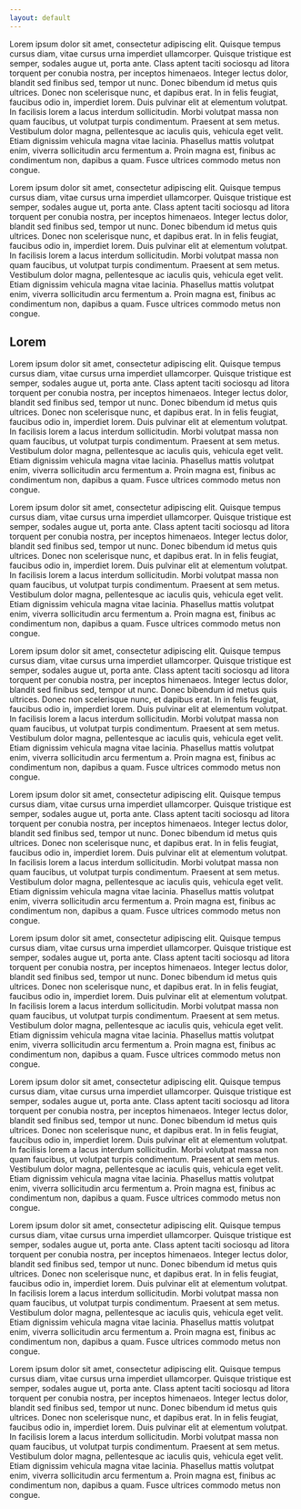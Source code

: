 ```yaml
---
layout: default
---
```


Lorem ipsum dolor sit amet, consectetur adipiscing elit. Quisque tempus cursus diam, vitae cursus urna imperdiet ullamcorper. Quisque tristique est semper, sodales augue ut, porta ante. Class aptent taciti sociosqu ad litora torquent per conubia nostra, per inceptos himenaeos. Integer lectus dolor, blandit sed finibus sed, tempor ut nunc. Donec bibendum id metus quis ultrices. Donec non scelerisque nunc, et dapibus erat. In in felis feugiat, faucibus odio in, imperdiet lorem. Duis pulvinar elit at elementum volutpat. In facilisis lorem a lacus interdum sollicitudin. Morbi volutpat massa non quam faucibus, ut volutpat turpis condimentum. Praesent at sem metus. Vestibulum dolor magna, pellentesque ac iaculis quis, vehicula eget velit. Etiam dignissim vehicula magna vitae lacinia. Phasellus mattis volutpat enim, viverra sollicitudin arcu fermentum a. Proin magna est, finibus ac condimentum non, dapibus a quam. Fusce ultrices commodo metus non congue.

Lorem ipsum dolor sit amet, consectetur adipiscing elit. Quisque tempus cursus diam, vitae cursus urna imperdiet ullamcorper. Quisque tristique est semper, sodales augue ut, porta ante. Class aptent taciti sociosqu ad litora torquent per conubia nostra, per inceptos himenaeos. Integer lectus dolor, blandit sed finibus sed, tempor ut nunc. Donec bibendum id metus quis ultrices. Donec non scelerisque nunc, et dapibus erat. In in felis feugiat, faucibus odio in, imperdiet lorem. Duis pulvinar elit at elementum volutpat. In facilisis lorem a lacus interdum sollicitudin. Morbi volutpat massa non quam faucibus, ut volutpat turpis condimentum. Praesent at sem metus. Vestibulum dolor magna, pellentesque ac iaculis quis, vehicula eget velit. Etiam dignissim vehicula magna vitae lacinia. Phasellus mattis volutpat enim, viverra sollicitudin arcu fermentum a. Proin magna est, finibus ac condimentum non, dapibus a quam. Fusce ultrices commodo metus non congue.

## Lorem

Lorem ipsum dolor sit amet, consectetur adipiscing elit. Quisque tempus cursus diam, vitae cursus urna imperdiet ullamcorper. Quisque tristique est semper, sodales augue ut, porta ante. Class aptent taciti sociosqu ad litora torquent per conubia nostra, per inceptos himenaeos. Integer lectus dolor, blandit sed finibus sed, tempor ut nunc. Donec bibendum id metus quis ultrices. Donec non scelerisque nunc, et dapibus erat. In in felis feugiat, faucibus odio in, imperdiet lorem. Duis pulvinar elit at elementum volutpat. In facilisis lorem a lacus interdum sollicitudin. Morbi volutpat massa non quam faucibus, ut volutpat turpis condimentum. Praesent at sem metus. Vestibulum dolor magna, pellentesque ac iaculis quis, vehicula eget velit. Etiam dignissim vehicula magna vitae lacinia. Phasellus mattis volutpat enim, viverra sollicitudin arcu fermentum a. Proin magna est, finibus ac condimentum non, dapibus a quam. Fusce ultrices commodo metus non congue.

Lorem ipsum dolor sit amet, consectetur adipiscing elit. Quisque tempus cursus diam, vitae cursus urna imperdiet ullamcorper. Quisque tristique est semper, sodales augue ut, porta ante. Class aptent taciti sociosqu ad litora torquent per conubia nostra, per inceptos himenaeos. Integer lectus dolor, blandit sed finibus sed, tempor ut nunc. Donec bibendum id metus quis ultrices. Donec non scelerisque nunc, et dapibus erat. In in felis feugiat, faucibus odio in, imperdiet lorem. Duis pulvinar elit at elementum volutpat. In facilisis lorem a lacus interdum sollicitudin. Morbi volutpat massa non quam faucibus, ut volutpat turpis condimentum. Praesent at sem metus. Vestibulum dolor magna, pellentesque ac iaculis quis, vehicula eget velit. Etiam dignissim vehicula magna vitae lacinia. Phasellus mattis volutpat enim, viverra sollicitudin arcu fermentum a. Proin magna est, finibus ac condimentum non, dapibus a quam. Fusce ultrices commodo metus non congue.

Lorem ipsum dolor sit amet, consectetur adipiscing elit. Quisque tempus cursus diam, vitae cursus urna imperdiet ullamcorper. Quisque tristique est semper, sodales augue ut, porta ante. Class aptent taciti sociosqu ad litora torquent per conubia nostra, per inceptos himenaeos. Integer lectus dolor, blandit sed finibus sed, tempor ut nunc. Donec bibendum id metus quis ultrices. Donec non scelerisque nunc, et dapibus erat. In in felis feugiat, faucibus odio in, imperdiet lorem. Duis pulvinar elit at elementum volutpat. In facilisis lorem a lacus interdum sollicitudin. Morbi volutpat massa non quam faucibus, ut volutpat turpis condimentum. Praesent at sem metus. Vestibulum dolor magna, pellentesque ac iaculis quis, vehicula eget velit. Etiam dignissim vehicula magna vitae lacinia. Phasellus mattis volutpat enim, viverra sollicitudin arcu fermentum a. Proin magna est, finibus ac condimentum non, dapibus a quam. Fusce ultrices commodo metus non congue.

Lorem ipsum dolor sit amet, consectetur adipiscing elit. Quisque tempus cursus diam, vitae cursus urna imperdiet ullamcorper. Quisque tristique est semper, sodales augue ut, porta ante. Class aptent taciti sociosqu ad litora torquent per conubia nostra, per inceptos himenaeos. Integer lectus dolor, blandit sed finibus sed, tempor ut nunc. Donec bibendum id metus quis ultrices. Donec non scelerisque nunc, et dapibus erat. In in felis feugiat, faucibus odio in, imperdiet lorem. Duis pulvinar elit at elementum volutpat. In facilisis lorem a lacus interdum sollicitudin. Morbi volutpat massa non quam faucibus, ut volutpat turpis condimentum. Praesent at sem metus. Vestibulum dolor magna, pellentesque ac iaculis quis, vehicula eget velit. Etiam dignissim vehicula magna vitae lacinia. Phasellus mattis volutpat enim, viverra sollicitudin arcu fermentum a. Proin magna est, finibus ac condimentum non, dapibus a quam. Fusce ultrices commodo metus non congue.

Lorem ipsum dolor sit amet, consectetur adipiscing elit. Quisque tempus cursus diam, vitae cursus urna imperdiet ullamcorper. Quisque tristique est semper, sodales augue ut, porta ante. Class aptent taciti sociosqu ad litora torquent per conubia nostra, per inceptos himenaeos. Integer lectus dolor, blandit sed finibus sed, tempor ut nunc. Donec bibendum id metus quis ultrices. Donec non scelerisque nunc, et dapibus erat. In in felis feugiat, faucibus odio in, imperdiet lorem. Duis pulvinar elit at elementum volutpat. In facilisis lorem a lacus interdum sollicitudin. Morbi volutpat massa non quam faucibus, ut volutpat turpis condimentum. Praesent at sem metus. Vestibulum dolor magna, pellentesque ac iaculis quis, vehicula eget velit. Etiam dignissim vehicula magna vitae lacinia. Phasellus mattis volutpat enim, viverra sollicitudin arcu fermentum a. Proin magna est, finibus ac condimentum non, dapibus a quam. Fusce ultrices commodo metus non congue.

Lorem ipsum dolor sit amet, consectetur adipiscing elit. Quisque tempus cursus diam, vitae cursus urna imperdiet ullamcorper. Quisque tristique est semper, sodales augue ut, porta ante. Class aptent taciti sociosqu ad litora torquent per conubia nostra, per inceptos himenaeos. Integer lectus dolor, blandit sed finibus sed, tempor ut nunc. Donec bibendum id metus quis ultrices. Donec non scelerisque nunc, et dapibus erat. In in felis feugiat, faucibus odio in, imperdiet lorem. Duis pulvinar elit at elementum volutpat. In facilisis lorem a lacus interdum sollicitudin. Morbi volutpat massa non quam faucibus, ut volutpat turpis condimentum. Praesent at sem metus. Vestibulum dolor magna, pellentesque ac iaculis quis, vehicula eget velit. Etiam dignissim vehicula magna vitae lacinia. Phasellus mattis volutpat enim, viverra sollicitudin arcu fermentum a. Proin magna est, finibus ac condimentum non, dapibus a quam. Fusce ultrices commodo metus non congue.

Lorem ipsum dolor sit amet, consectetur adipiscing elit. Quisque tempus cursus diam, vitae cursus urna imperdiet ullamcorper. Quisque tristique est semper, sodales augue ut, porta ante. Class aptent taciti sociosqu ad litora torquent per conubia nostra, per inceptos himenaeos. Integer lectus dolor, blandit sed finibus sed, tempor ut nunc. Donec bibendum id metus quis ultrices. Donec non scelerisque nunc, et dapibus erat. In in felis feugiat, faucibus odio in, imperdiet lorem. Duis pulvinar elit at elementum volutpat. In facilisis lorem a lacus interdum sollicitudin. Morbi volutpat massa non quam faucibus, ut volutpat turpis condimentum. Praesent at sem metus. Vestibulum dolor magna, pellentesque ac iaculis quis, vehicula eget velit. Etiam dignissim vehicula magna vitae lacinia. Phasellus mattis volutpat enim, viverra sollicitudin arcu fermentum a. Proin magna est, finibus ac condimentum non, dapibus a quam. Fusce ultrices commodo metus non congue.

Lorem ipsum dolor sit amet, consectetur adipiscing elit. Quisque tempus cursus diam, vitae cursus urna imperdiet ullamcorper. Quisque tristique est semper, sodales augue ut, porta ante. Class aptent taciti sociosqu ad litora torquent per conubia nostra, per inceptos himenaeos. Integer lectus dolor, blandit sed finibus sed, tempor ut nunc. Donec bibendum id metus quis ultrices. Donec non scelerisque nunc, et dapibus erat. In in felis feugiat, faucibus odio in, imperdiet lorem. Duis pulvinar elit at elementum volutpat. In facilisis lorem a lacus interdum sollicitudin. Morbi volutpat massa non quam faucibus, ut volutpat turpis condimentum. Praesent at sem metus. Vestibulum dolor magna, pellentesque ac iaculis quis, vehicula eget velit. Etiam dignissim vehicula magna vitae lacinia. Phasellus mattis volutpat enim, viverra sollicitudin arcu fermentum a. Proin magna est, finibus ac condimentum non, dapibus a quam. Fusce ultrices commodo metus non congue.
